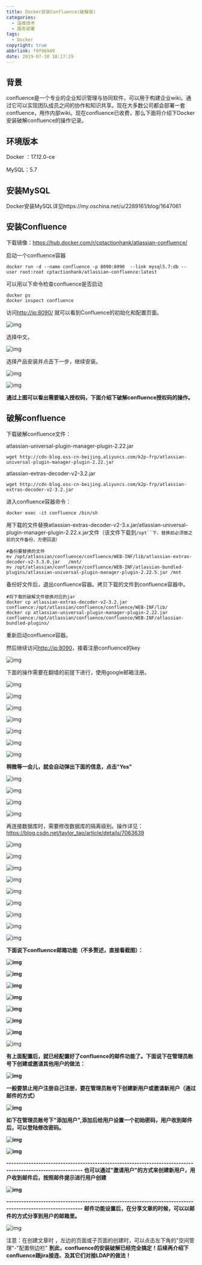 ```yaml
---
title: Docker安装Confluence(破解版)
categories:
  - 运维技术
  - 服务部署
tags:
  - Docker
copyright: true
abbrlink: f9f96949
date: 2019-07-30 18:17:29
---
```


## 背景

confluence是一个专业的企业知识管理与协同软件，可以用于构建企业wiki。通过它可以实现团队成员之间的协作和知识共享。现在大多数公司都会部署一套confluence，用作内部wiki。现在confluence已收费，那么下面将介绍下Docker安装破解confluence的操作记录。

<!--more-->

## 环境版本

Docker ：17.12.0-ce

MySQL：5.7



## 安装MySQL

Docker安装MySQL详见https://my.oschina.net/u/2289161/blog/1647061



## 安装Confluence

下载镜像：https://hub.docker.com/r/cptactionhank/atlassian-confluence/

启动一个confluence容器

```shell
docker run -d --name confluence -p 8090:8090  --link mysql5.7:db --user root:root cptactionhank/atlassian-confluence:latest
```

可以用以下命令检查confluence是否启动

```shell
docker ps  
docker inspect confluence
```

访问[http://ip:8090/](http://host-to-server:8090/) 就可以看到Confluence的初始化和配置页面。

![img](Docker安装Confluence-破解版/1.png)

选择中文。

![img](Docker安装Confluence-破解版/2.png)

选择产品安装并点击下一步，继续安装。

![img](Docker安装Confluence-破解版/3.png)

![img](Docker安装Confluence-破解版/4.png)

**通过上图可以看出需要输入授权码，下面介绍下破解confluence授权码的操作。**





## **破解confluence**

下载破解confluence文件：

atlassian-universal-plugin-manager-plugin-2.22.jar

```shell
wget http://cdn-blog.oss-cn-beijing.aliyuncs.com/k2p-frp/atlassian-universal-plugin-manager-plugin-2.22.jar
```

atlassian-extras-decoder-v2-3.2.jar

```shell
wget http://cdn-blog.oss-cn-beijing.aliyuncs.com/k2p-frp/atlassian-extras-decoder-v2-3.2.jar
```

进入confluence容器命令：

```shell
docker exec -it confluence /bin/sh
```

用下载的文件替换atlassian-extras-decoder-v2-3.x.jar/atlassian-universal-plugin-manager-plugin-2.22.x.jar文件（该文件下载到`/opt``下，替换前必须做之前的文件备份，方便回退）`

```shell
#备份要替换的文件
mv /opt/atlassian/confluence/confluence/WEB-INF/lib/atlassian-extras-decoder-v2-3.3.0.jar   /mnt/
mv /opt/atlassian/confluence/confluence/WEB-INF/atlassian-bundled-plugins/atlassian-universal-plugin-manager-plugin-2.22.5.jar /mnt
```

备份好文件后，退出confluence容器。拷贝下载的文件到confluence容器中。

```shell
#将下载的破解文件替换对应的jar
docker cp atlassian-extras-decoder-v2-3.2.jar confluence:/opt/atlassian/confluence/confluence/WEB-INF/lib/
docker cp atlassian-universal-plugin-manager-plugin-2.22.jar  confluence:/opt/atlassian/confluence/confluence/WEB-INF/atlassian-bundled-plugins/
```

重新启动confluence容器。

然后继续访问[http://ip:8090](http://172.16.220.129:8090/)，接着注册confluence的key

![img](Docker安装Confluence-破解版/5.png)

下面的操作需要在翻墙的前提下进行，使用google邮箱注册。

![img](Docker安装Confluence-破解版/6.png)

 

![img](Docker安装Confluence-破解版/7.png)

 

![img](Docker安装Confluence-破解版/8.png)

![img](Docker安装Confluence-破解版/9.png)

![img](Docker安装Confluence-破解版/10.png)

![img](Docker安装Confluence-破解版/11.png)

![img](Docker安装Confluence-破解版/12.png)

**稍微等一会儿，就会自动弹出下面的信息，点击"Yes"**

![img](Docker安装Confluence-破解版/13.png)

![img](Docker安装Confluence-破解版/14.png)

![img](Docker安装Confluence-破解版/15.png)

![img](Docker安装Confluence-破解版/16.png)

再连接数据库时，需要修改数据库的隔离级别。操作详见：https://blog.csdn.net/taylor_tao/article/details/7063639

![img](Docker安装Confluence-破解版/17.png)

![img](Docker安装Confluence-破解版/18.png)

![img](Docker安装Confluence-破解版/19.png)

![img](Docker安装Confluence-破解版/20.png)

![img](Docker安装Confluence-破解版/21.png)

![img](Docker安装Confluence-破解版/22.png)

![img](Docker安装Confluence-破解版/23.png)

![img](Docker安装Confluence-破解版/24.png)

![img](Docker安装Confluence-破解版/25.png)

**下面说下confluence邮箱功能（不多赘述，直接看截图）：**

**![img](Docker安装Confluence-破解版/26.jpg)**

**![img](Docker安装Confluence-破解版/27.jpg)**

**![img](Docker安装Confluence-破解版/28.jpg)**

**![img](Docker安装Confluence-破解版/29.jpg)**

**![img](Docker安装Confluence-破解版/30.jpg)**

**![img](Docker安装Confluence-破解版/31.jpg)**

**![img](Docker安装Confluence-破解版/32.jpg)**

![img](Docker安装Confluence-破解版/33.jpg)

**有上面配置后，就已经配置好了confluence的邮件功能了。下面说下在管理员账号下创建或邀请其他用户的做法：**

**![img](Docker安装Confluence-破解版/34.jpg)**

**一般要禁止用户注册自己注册，要在管理员账号下创建新用户或邀请新用户（通过邮件的方式）**

**![img](Docker安装Confluence-破解版/35.jpg)**

**如下在管理员账号下"添加用户",添加后给用户设置一个初始密码，用户收到邮件后，可以登陆修改密码。**

**![img](Docker安装Confluence-破解版/36.jpg)**

**![img](Docker安装Confluence-破解版/37.jpg)**

**-----------------------------------------------------------------------------------------------------------**
**也可以通过"邀请用户"的方式来创建新用户，用户收到邮件后，按照邮件提示进行用户创建**

**![img](Docker安装Confluence-破解版/38.jpg)**

**-----------------------------------------------------------------------------------------------------------**
**邮件功能设置后，在分享文章的时候，可以以邮件的方式分享到用户的邮箱里。**

![img](Docker安装Confluence-破解版/39.jpg)

注意：在创建文章时 ，左边的页面或子页面的创建时，可以点击左下角的"空间管理"-"配置侧边栏"
**到此，confluence的安装破解已经完全搞定！后续再介绍下confluence跟jira接连、及其它们对接LDAP的做法！**